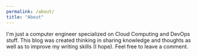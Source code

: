 ```yaml
---
permalink: /about/
title: "About"
---
```


I'm just a computer engineer specialized on Cloud Computing and DevOps stuff.
This blog was created thinking in sharing knowledge and thoughts as well as to improve my writing skills (I hope). Feel free to leave a comment.

